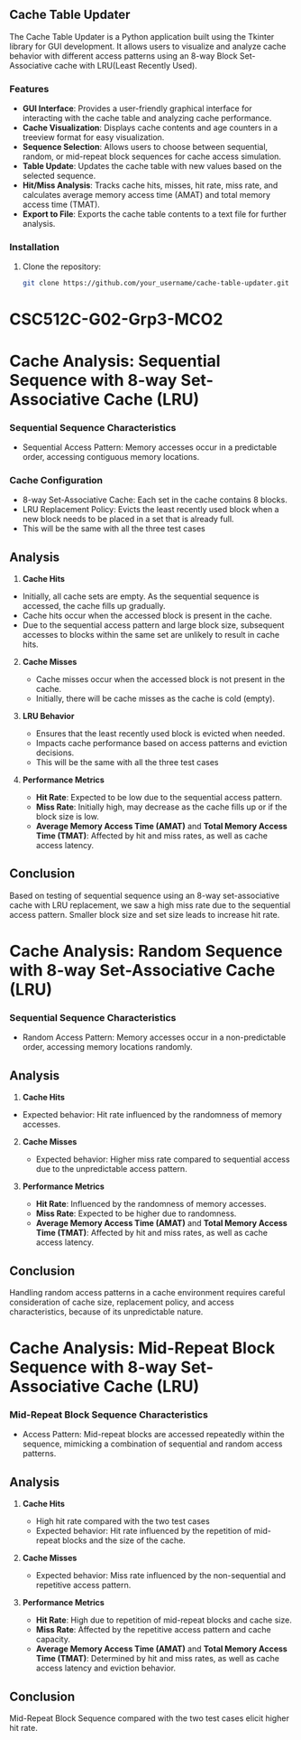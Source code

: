 ## Cache Table Updater

The Cache Table Updater is a Python application built using the Tkinter library for GUI development. It allows users to visualize and analyze cache behavior with different access patterns using an 8-way Block Set-Associative cache with LRU(Least Recently Used).

### Features

- **GUI Interface**: Provides a user-friendly graphical interface for interacting with the cache table and analyzing cache performance.
- **Cache Visualization**: Displays cache contents and age counters in a treeview format for easy visualization.
- **Sequence Selection**: Allows users to choose between sequential, random, or mid-repeat block sequences for cache access simulation.
- **Table Update**: Updates the cache table with new values based on the selected sequence.
- **Hit/Miss Analysis**: Tracks cache hits, misses, hit rate, miss rate, and calculates average memory access time (AMAT) and total memory access time (TMAT).
- **Export to File**: Exports the cache table contents to a text file for further analysis.

### Installation

1. Clone the repository:

   ```bash
   git clone https://github.com/your_username/cache-table-updater.git


# CSC512C-G02-Grp3-MCO2

# Cache Analysis: Sequential Sequence with 8-way Set-Associative Cache (LRU)

### Sequential Sequence Characteristics
- Sequential Access Pattern: Memory accesses occur in a predictable order, accessing contiguous memory locations.

### Cache Configuration
- 8-way Set-Associative Cache: Each set in the cache contains 8 blocks.
- LRU Replacement Policy: Evicts the least recently used block when a new block needs to be placed in a set that is already full.
- This will be the same with all the three test cases

## Analysis
1. **Cache Hits**
  - Initially, all cache sets are empty. As the sequential sequence is accessed, the cache fills up gradually.
  - Cache hits occur when the accessed block is present in the cache.
  - Due to the sequential access pattern and large block size, subsequent accesses to blocks within the same set are unlikely to result in cache hits.

2. **Cache Misses**
   - Cache misses occur when the accessed block is not present in the cache.
   - Initially, there will be cache misses as the cache is cold (empty).

3. **LRU Behavior**
   - Ensures that the least recently used block is evicted when needed.
   - Impacts cache performance based on access patterns and eviction decisions.
   - This will be the same with all the three test cases

5. **Performance Metrics**
   - **Hit Rate**: Expected to be low due to the sequential access pattern.
   - **Miss Rate**: Initially high, may decrease as the cache fills up or if the block size is low.
   - **Average Memory Access Time (AMAT)** and **Total Memory Access Time (TMAT)**: Affected by hit and miss rates, as well as cache access latency.

## Conclusion
Based on testing of sequential sequence using an 8-way set-associative cache with LRU replacement, we saw a high miss rate due to the sequential access pattern. Smaller block size and set size leads to increase hit rate.

# Cache Analysis: Random Sequence with 8-way Set-Associative Cache (LRU)

### Sequential Sequence Characteristics
- Random Access Pattern: Memory accesses occur in a non-predictable order, accessing memory locations randomly.

## Analysis
1. **Cache Hits**
  - Expected behavior: Hit rate influenced by the randomness of memory accesses.

2. **Cache Misses**
   - Expected behavior: Higher miss rate compared to sequential access due to the unpredictable access pattern.

3. **Performance Metrics**
   - **Hit Rate**: Influenced by the randomness of memory accesses.
   - **Miss Rate**: Expected to be higher due to randomness.
   - **Average Memory Access Time (AMAT)** and **Total Memory Access Time (TMAT)**: Affected by hit and miss rates, as well as cache access latency.

## Conclusion
Handling random access patterns in a cache environment requires careful consideration of cache size, replacement policy, and access characteristics, because of its unpredictable nature.

# Cache Analysis: Mid-Repeat Block Sequence with 8-way Set-Associative Cache (LRU)

### Mid-Repeat Block Sequence Characteristics
- Access Pattern: Mid-repeat blocks are accessed repeatedly within the sequence, mimicking a combination of sequential and random access patterns.

## Analysis
1. **Cache Hits**
   - High hit rate compared with the two test cases
   - Expected behavior: Hit rate influenced by the repetition of mid-repeat blocks and the size of the cache.

2. **Cache Misses**
   - Expected behavior: Miss rate influenced by the non-sequential and repetitive access pattern.

5. **Performance Metrics**
   - **Hit Rate**: High due to repetition of mid-repeat blocks and cache size.
   - **Miss Rate**: Affected by the repetitive access pattern and cache capacity.
   - **Average Memory Access Time (AMAT)** and **Total Memory Access Time (TMAT)**: Determined by hit and miss rates, as well as cache access latency and eviction behavior.

## Conclusion
Mid-Repeat Block Sequence compared with the two test cases elicit higher hit rate.


